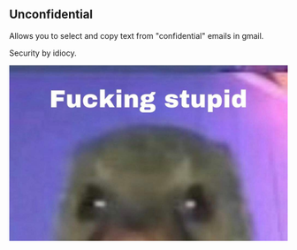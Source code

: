 Unconfidential
--------------

Allows you to select and copy text from "confidential" emails in gmail.

Security by idiocy.

![idiocy](/stupid.jpg)
